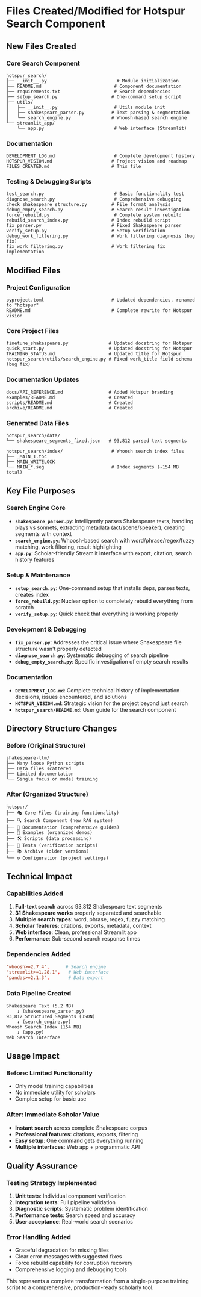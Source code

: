 # Files Created/Modified for Hotspur Search Component

## New Files Created

### Core Search Component
```
hotspur_search/
├── __init__.py                          # Module initialization
├── README.md                           # Component documentation
├── requirements.txt                    # Search dependencies
├── setup_search.py                    # One-command setup script
├── utils/
│   ├── __init__.py                     # Utils module init
│   ├── shakespeare_parser.py          # Text parsing & segmentation
│   └── search_engine.py               # Whoosh-based search engine
└── streamlit_app/
    └── app.py                          # Web interface (Streamlit)
```

### Documentation
```
DEVELOPMENT_LOG.md                      # Complete development history
HOTSPUR_VISION.md                      # Project vision and roadmap  
FILES_CREATED.md                       # This file
```

### Testing & Debugging Scripts
```
test_search.py                          # Basic functionality test
diagnose_search.py                      # Comprehensive debugging
check_shakespeare_structure.py         # File format analysis
debug_empty_search.py                  # Search result investigation
force_rebuild.py                        # Complete system rebuild
rebuild_search_index.py                # Index rebuild script
fix_parser.py                          # Fixed Shakespeare parser
verify_setup.py                        # Setup verification
debug_work_filtering.py                # Work filtering diagnosis (bug fix)
fix_work_filtering.py                  # Work filtering fix implementation
```

## Modified Files

### Project Configuration
```
pyproject.toml                         # Updated dependencies, renamed to "hotspur"
README.md                              # Complete rewrite for Hotspur vision
```

### Core Project Files
```
finetune_shakespeare.py               # Updated docstring for Hotspur
quick_start.py                        # Updated docstring for Hotspur
TRAINING_STATUS.md                    # Updated title for Hotspur
hotspur_search/utils/search_engine.py # Fixed work_title field schema (bug fix)
```

### Documentation Updates
```
docs/API_REFERENCE.md                 # Added Hotspur branding
examples/README.md                    # Created
scripts/README.md                     # Created
archive/README.md                     # Created
```

### Generated Data Files
```
hotspur_search/data/
└── shakespeare_segments_fixed.json   # 93,812 parsed text segments

hotspur_search/index/                  # Whoosh search index files
├── _MAIN_1.toc
├── MAIN_WRITELOCK  
└── MAIN_*.seg                         # Index segments (~154 MB total)
```

## Key File Purposes

### Search Engine Core
- **`shakespeare_parser.py`**: Intelligently parses Shakespeare texts, handling plays vs sonnets, extracting metadata (act/scene/speaker), creating segments with context
- **`search_engine.py`**: Whoosh-based search with word/phrase/regex/fuzzy matching, work filtering, result highlighting
- **`app.py`**: Scholar-friendly Streamlit interface with export, citation, search history features

### Setup & Maintenance
- **`setup_search.py`**: One-command setup that installs deps, parses texts, creates index
- **`force_rebuild.py`**: Nuclear option to completely rebuild everything from scratch
- **`verify_setup.py`**: Quick check that everything is working properly

### Development & Debugging
- **`fix_parser.py`**: Addresses the critical issue where Shakespeare file structure wasn't properly detected
- **`diagnose_search.py`**: Systematic debugging of search pipeline
- **`debug_empty_search.py`**: Specific investigation of empty search results

### Documentation
- **`DEVELOPMENT_LOG.md`**: Complete technical history of implementation decisions, issues encountered, and solutions
- **`HOTSPUR_VISION.md`**: Strategic vision for the project beyond just search
- **`hotspur_search/README.md`**: User guide for the search component

## Directory Structure Changes

### Before (Original Structure)
```
shakespeare-llm/
├── Many loose Python scripts
├── Data files scattered
├── Limited documentation
└── Single focus on model training
```

### After (Organized Structure)  
```
hotspur/
├── 🎭 Core Files (training functionality)
├── 🔍 Search Component (new RAG system)
├── 📖 Documentation (comprehensive guides)
├── 🎨 Examples (organized demos)
├── 🛠️ Scripts (data processing)
├── 🧪 Tests (verification scripts)
├── 📚 Archive (older versions)
└── ⚙️ Configuration (project settings)
```

## Technical Impact

### Capabilities Added
1. **Full-text search** across 93,812 Shakespeare text segments
2. **31 Shakespeare works** properly separated and searchable
3. **Multiple search types**: word, phrase, regex, fuzzy matching
4. **Scholar features**: citations, exports, metadata, context
5. **Web interface**: Clean, professional Streamlit app
6. **Performance**: Sub-second search response times

### Dependencies Added
```toml
"whoosh>=2.7.4",      # Search engine
"streamlit>=1.28.1",   # Web interface
"pandas>=2.1.3",       # Data export
```

### Data Pipeline Created
```
Shakespeare Text (5.2 MB)
    ↓ (shakespeare_parser.py)
93,812 Structured Segments (JSON)
    ↓ (search_engine.py)  
Whoosh Search Index (154 MB)
    ↓ (app.py)
Web Search Interface
```

## Usage Impact

### Before: Limited Functionality
- Only model training capabilities
- No immediate utility for scholars
- Complex setup for basic use

### After: Immediate Scholar Value
- **Instant search** across complete Shakespeare corpus
- **Professional features**: citations, exports, filtering
- **Easy setup**: One command gets everything running
- **Multiple interfaces**: Web app + programmatic API

## Quality Assurance

### Testing Strategy Implemented
1. **Unit tests**: Individual component verification
2. **Integration tests**: Full pipeline validation  
3. **Diagnostic scripts**: Systematic problem identification
4. **Performance tests**: Search speed and accuracy
5. **User acceptance**: Real-world search scenarios

### Error Handling Added
- Graceful degradation for missing files
- Clear error messages with suggested fixes
- Force rebuild capability for corruption recovery
- Comprehensive logging and debugging tools

This represents a complete transformation from a single-purpose training script to a comprehensive, production-ready scholarly tool.